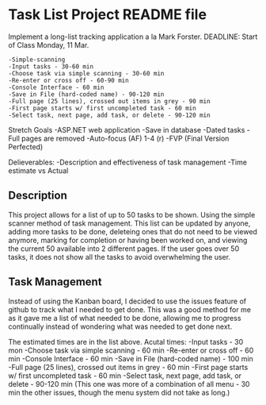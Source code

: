 # Task List Project README file

Implement a long-list tracking application a la Mark Forster.
	DEADLINE: Start of Class Monday, 11 Mar.
	
	-Simple-scanning
	-Input tasks - 30-60 min
	-Choose task via simple scanning - 30-60 min
	-Re-enter or cross off - 60-90 min
	-Console Interface - 60 min
	-Save in File (hard-coded name) - 90-120 min
	-Full page (25 lines), crossed out items in grey - 90 min
	-First page starts w/ first uncompleted task - 60 min
	-Select task, next page, add task, or delete - 90-120 min
	
	
Stretch Goals
	-ASP.NET web application
	-Save in database
	-Dated tasks
	-Full pages are removed
	-Auto-focus (AF) 1-4 (r)
	-FVP (Final Version Perfected)
	
Delieverables:
	-Description and effectiveness of task management
	-Time estimate vs Actual

## Description
 This project allows for a list of up to 50 tasks to be shown. Using the simple scanner method of
task management. This list can be updated by anyone, adding more tasks to be done, deleteing ones
that do not need to be viewed anymore, marking for completion or having been worked on, and viewing
the current 50 available into 2 different pages. If the user goes over 50 tasks, it does not show
all the tasks to avoid overwhelming the user.

## Task Management
 Instead of using the Kanban board, I decided to use the issues feature of github to track what I needed
to get done. This was a good method for me as it gave me a list of what needed to be done, allowing me to
progress continually instead of wondering what was needed to get done next.

The estimated times are in the list above.
Acutal times:
	-Input tasks - 30 mon
	-Choose task via simple scanning - 60 min
	-Re-enter or cross off - 60 min
	-Console Interface - 60 min
	-Save in File (hard-coded name) - 100 min
	-Full page (25 lines), crossed out items in grey - 60 min
	-First page starts w/ first uncompleted task - 60 min
	-Select task, next page, add task, or delete - 90-120 min (This one was more of a combination of all
											menu - 30 min		the other issues, though the menu system
																did not take as long.)

